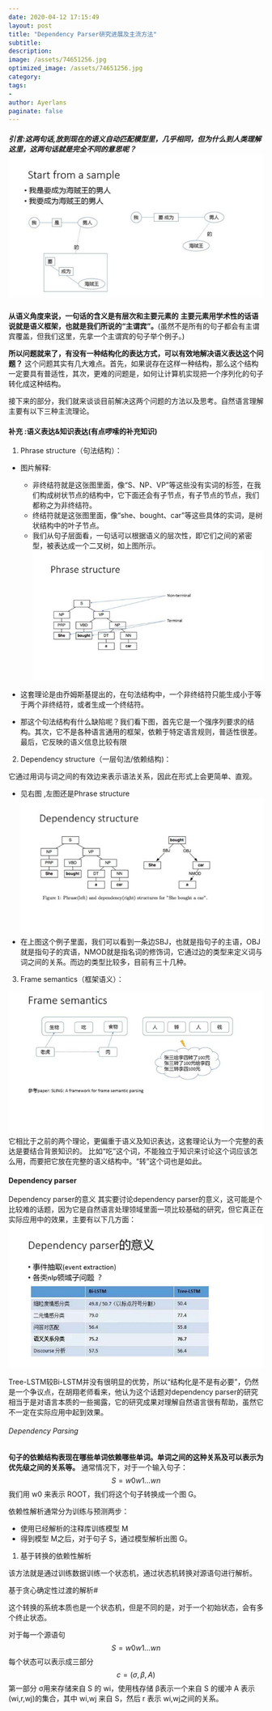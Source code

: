 ```yaml
---
date: 2020-04-12 17:15:49
layout: post
title: "Dependency Parser研究进展及主流方法"
subtitle:
description:
image: /assets/74651256.jpg
optimized_image: /assets/74651256.jpg
category:
tags:
-
author: Ayerlans
paginate: false
---
```

##### 引言:这两句话,放到现在的语义自动匹配模型里，几乎相同，但为什么到人类理解这里，这两句话就是完全不同的意思呢？![Snipaste_2020-04-13_01-23-42](/assets/Snipaste_2020-04-13_01-23-42.png)
**从语义角度来说，一句话的含义是有层次和主要元素的**
**主要元素用学术性的话语说就是语义框架，也就是我们所说的“主谓宾”。**(虽然不是所有的句子都会有主谓宾覆盖，但我们这里，先拿一个主谓宾的句子举个例子。)

**所以问题就来了，有没有一种结构化的表达方式，可以有效地解决语义表达这个问题？**
  这个问题其实有几大难点。首先，如果说存在这样一种结构，那么这个结构一定要具有普适性，其次，更难的问题是，如何让计算机实现把一个序列化的句子转化成这种结构。

接下来的部分，我们就来谈谈目前解决这两个问题的方法以及思考。自然语言理解主要有以下三种主流理论。

#### 补充 :语义表达&知识表达(有点啰嗦的补充知识)
1. Phrase structure（句法结构）：

- 图片解释:

  - 非终结符就是这张图里面，像“S、NP、VP”等这些没有实词的标签，在我们构成树状节点的结构中，它下面还会有子节点，有子节点的节点，我们都称之为非终结符。
  - 终结符就是这张图里面，像“she、bought、car”等这些具体的实词，是树状结构中的叶子节点。
  - 我们从句子层面看，一句话可以根据语义的层次性，即它们之间的紧密型，被表达成一个二叉树，如上图所示。
![Snipaste_2020-04-13_01-35-53](/assets/Snipaste_2020-04-13_01-35-53.png)

- 这套理论是由乔姆斯基提出的，在句法结构中，一个非终结符只能生成小于等于两个非终结符，或者生成一个终结符。

- 那这个句法结构有什么缺陷呢？我们看下图，首先它是一个强序列要求的结构。其次，它不是各种语言通用的框架，依赖于特定语言规则，普适性很差。最后，它反映的语义信息比较有限

2. Dependency structure（一层句法/依赖结构)：

它通过用词与词之间的有效边来表示语法关系，因此在形式上会更简单、直观。
- 见右图 ,左图还是Phrase structure
![Snipaste_2020-04-13_01-40-46](/assets/Snipaste_2020-04-13_01-40-46.png)
- 在上图这个例子里面，我们可以看到一条边SBJ，也就是指句子的主语，OBJ就是指句子的宾语，NMOD就是指名词的修饰词，它通过边的类型来定义词与词之间的关系。而边的类型比较多，目前有三十几种。


3. Frame semantics（框架语义）：


![Snipaste_2020-04-13_01-43-22](/assets/Snipaste_2020-04-13_01-43-22.png)
  它相比于之前的两个理论，更偏重于语义及知识表达，这套理论认为一个完整的表达是要结合背景知识的。
  比如“吃”这个词，不能独立于知识来讨论这个词应该怎么用，而要把它放在完整的语义结构中。“转”这个词也是如此。


#### Dependency parser
 Dependency parser的意义
其实要讨论dependency parser的意义，这可能是个比较难的话题，因为它是自然语言处理领域里面一项比较基础的研究，但它真正在实际应用中的效果，主要有以下几方面：
![Snipaste_2020-04-13_01-49-33](/assets/Snipaste_2020-04-13_01-49-33.png)

Tree-LSTM较Bi-LSTM并没有很明显的优势，所以“结构化是不是有必要”，仍然是一个争议点，在胡翔老师看来，他认为这个话题对dependency parser的研究相当于是对语言本质的一些揭露，它的研究成果对理解自然语言很有帮助，虽然它不一定在实际应用中起到效果。
###### Dependency Parsing
**句子的依赖结构表现在哪些单词依赖哪些单词。单词之间的这种关系及可以表示为优先级之间的关系等。**
通常情况下，对于一个输入句子：
$$
S=w0w1…wn
$$
我们用 w0 来表示 ROOT，我们将这个句子转换成一个图 G。

依赖性解析通常分为训练与预测两步：

  - 使用已经解析的注释库训练模型 M
  - 得到模型 M之后，对于句子 S，通过模型解析出图 G。


1. 基于转换的依赖性解析

  该方法就是通过训练数据训练一个状态机，通过状态机转换对源语句进行解析。

  基于贪心确定性过渡的解析#

  这个转换的系统本质也是一个状态机，但是不同的是，对于一个初始状态，会有多个终止状态。

  对于每一个源语句 
$$
S=w0w1…wn
$$
  每个状态可以表示成三部分
$$
c=(σ,β,A)
$$
  第一部分 σ用来存储来自 S 的 wi，使用栈存储
  β表示一个来自 S 的缓冲
  A 表示 (wi,r,wj)的集合，其中 wi,wj 来自 S，然后 r 表示 wi,wj之间的关系。
